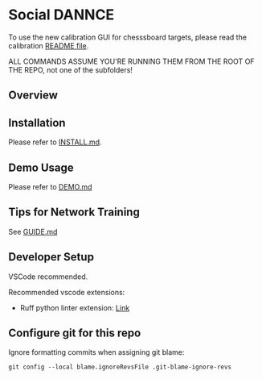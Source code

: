 # Social DANNCE

To use the new calibration GUI for chesssboard targets, please read the calibration [README file](./src/calibration/new/README.md).


ALL COMMANDS ASSUME YOU'RE RUNNING THEM FROM THE ROOT OF THE REPO, not one of the subfolders!

## Overview

## Installation
Please refer to [INSTALL.md](./INSTALL.md).

## Demo Usage
Please refer to [DEMO.md](./DEMO.md)

## Tips for Network Training
See [GUIDE.md](./GUIDE.md)


## Developer Setup

VSCode recommended.

Recommended vscode extensions:
* Ruff python linter extension: [Link](https://marketplace.visualstudio.com/items?itemName=charliermarsh.ruff)



## Configure git for this repo

Ignore formatting commits when assigning git blame:

`git config --local blame.ignoreRevsFile .git-blame-ignore-revs`